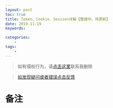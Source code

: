 ```yaml
---
layout: post
toc: true
title: Token、Cookie、Session详解【整理中，待更新】
date: 2019-11-19
keywords:

categories:
    -
tags:
    -
---
```


>如有侵权行为，请[点击这里](https://github.com/cooper-q/MattMeng_hexo/issues)联系我删除

>[如发现疑问或者错误点击反馈](https://github.com/cooper-q/MattMeng_hexo/issues)

# 备注

